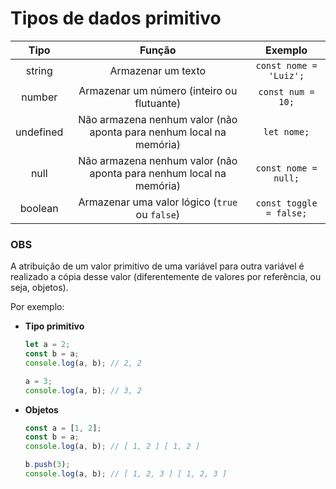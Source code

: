 # Tipos de dados primitivo

|   Tipo    |                               Função                                |         Exemplo         |
| :-------: | :-----------------------------------------------------------------: | :---------------------: |
|  string   |                         Armazenar um texto                          | `const nome = 'Luiz';`  |
|  number   |             Armazenar um número (inteiro ou flutuante)              |    `const num = 10;`    |
| undefined | Não armazena nenhum valor (não aponta para nenhum local na memória) |       `let nome;`       |
|   null    | Não armazena nenhum valor (não aponta para nenhum local na memória) |  `const nome = null;`   |
|  boolean  |           Armazenar uma valor lógico (`true` ou `false`)            | `const toggle = false;` |

### OBS

A atribuição de um valor primitivo de uma variável para outra variável é realizado a cópia desse valor (diferentemente de valores por referência, ou seja, objetos).

Por exemplo:

- **Tipo primitivo**

  ```js
  let a = 2;
  const b = a;
  console.log(a, b); // 2, 2

  a = 3;
  console.log(a, b); // 3, 2
  ```

- **Objetos**

  ```js
  const a = [1, 2];
  const b = a;
  console.log(a, b); // [ 1, 2 ] [ 1, 2 ]

  b.push(3);
  console.log(a, b); // [ 1, 2, 3 ] [ 1, 2, 3 ]
  ```
